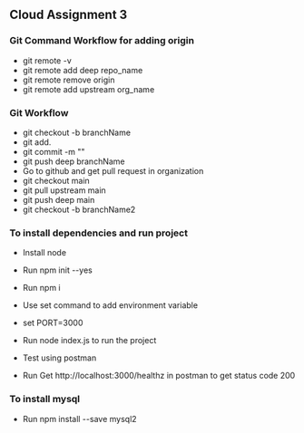 ## Cloud Assignment 3

### Git Command Workflow for adding origin
- git remote -v
- git remote add deep repo_name
- git remote remove origin
- git remote add upstream org_name

### Git Workflow
- git checkout -b branchName
- git add.
- git commit -m ""
- git push deep branchName
- Go to github and get pull request in organization
- git checkout main
- git pull upstream main
- git push deep main
- git checkout -b branchName2

### To install dependencies and run project
- Install node
- Run npm init --yes
- Run npm i 


- Use set command to add environment variable
- set PORT=3000
- Run node index.js to run the project
- Test using postman
- Run Get http://localhost:3000/healthz in postman to get status code 200

### To install mysql 
- Run npm install --save mysql2

